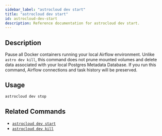 ```yaml
---
sidebar_label: "astrocloud dev start"
title: "astrocloud dev start"
id: astrocloud-dev-start
description: Reference documentation for astrocloud dev start.
---
```


## Description

Pause all Docker containers running your local Airflow environment. Unlike `astro dev kill`, this command does not prune mounted volumes and delete data associated with your local Postgres Metadata Database. If you run this command, Airflow connections and task history will be preserved.

## Usage

```sh
astrocloud dev stop
```

## Related Commands

- [`astrocloud dev start`](cli-reference/astrocloud-dev-start.md)
- [`astrocloud dev kill`](cli-reference/astrocloud-dev-kill.md)
